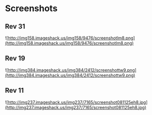 # Screenshots #

## Rev 31 ##
![http://img158.imageshack.us/img158/9476/screenshotlm8.png](http://img158.imageshack.us/img158/9476/screenshotlm8.png)

## Rev 19 ##
![http://img384.imageshack.us/img384/2412/screenshottw9.png](http://img384.imageshack.us/img384/2412/screenshottw9.png)

## Rev 11 ##
![http://img237.imageshack.us/img237/7165/screenshot081125eh8.jpg](http://img237.imageshack.us/img237/7165/screenshot081125eh8.jpg)
